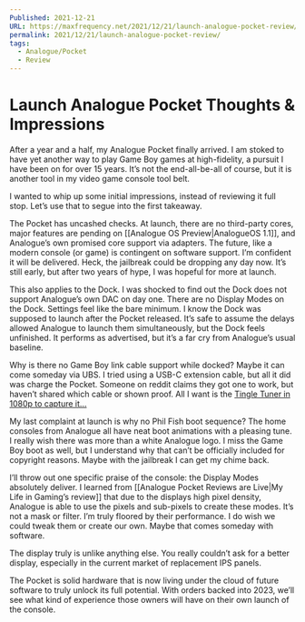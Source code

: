 ```yaml
---
Published: 2021-12-21
URL: https://maxfrequency.net/2021/12/21/launch-analogue-pocket-review/
permalink: 2021/12/21/launch-analogue-pocket-review/
tags:
  - Analogue/Pocket
  - Review
---
```

# Launch Analogue Pocket Thoughts & Impressions

After a year and a half, my Analogue Pocket finally arrived. I am stoked to have yet another way to play Game Boy games at high-fidelity, a pursuit I have been on for over 15 years. It’s not the end-all-be-all of course, but it is another tool in my video game console tool belt.

I wanted to whip up some initial impressions, instead of reviewing it full stop. Let’s use that to segue into the first takeaway.

The Pocket has uncashed checks. At launch, there are no third-party cores, major features are pending on [[Analogue OS Preview|AnalogueOS 1.1]], and Analogue’s own promised core support via adapters. The future, like a modern console (or game) is contingent on software support. I’m confident it will be delivered. Heck, the jailbreak could be dropping any day now. It’s still early, but after two years of hype, I was hopeful for more at launch.

This also applies to the Dock. I was shocked to find out the Dock does not support Analogue’s own DAC on day one. There are no Display Modes on the Dock. Settings feel like the bare minimum. I know the Dock was supposed to launch after the Pocket released. It’s safe to assume the delays allowed Analogue to launch them simultaneously, but the Dock feels unfinished. It performs as advertised, but it’s a far cry from Analogue’s usual baseline.

Why is there no Game Boy link cable support while docked? Maybe it can come someday via UBS. I tried using a USB-C extension cable, but all it did was charge the Pocket. Someone on reddit claims they got one to work, but haven’t shared which cable or shown proof. All I want is the [Tingle Tuner in 1080p to capture it…](https://twitter.com/MaxRoberts143/status/1472233626884612101)

My last complaint at launch is why no Phil Fish boot sequence? The home consoles from Analogue all have neat boot animations with a pleasing tune. I really wish there was more than a white Analogue logo. I miss the Game Boy boot as well, but I understand why that can’t be officially included for copyright reasons. Maybe with the jailbreak I can get my chime back.

I’ll throw out one specific praise of the console: the Display Modes absolutely deliver. I learned from [[Analogue Pocket Reviews are Live|My Life in Gaming’s review]] that due to the displays high pixel density, Analogue is able to use the pixels and sub-pixels to create these modes. It’s not a mask or filter. I’m truly floored by their performance. I do wish we could tweak them or create our own. Maybe that comes someday with software.

The display truly is unlike anything else. You really couldn’t ask for a better display, especially in the current market of replacement IPS panels.

The Pocket is solid hardware that is now living under the cloud of future software to truly unlock its full potential. With orders backed into 2023, we’ll see what kind of experience those owners will have on their own launch of the console.